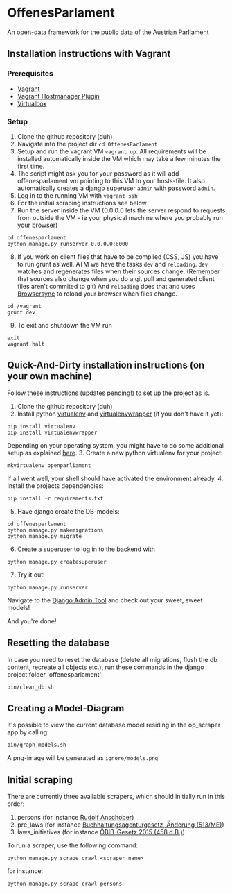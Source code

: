 # OffenesParlament

An open-data framework for the public data of the Austrian Parliament

## Installation instructions with Vagrant

### Prerequisites

- [Vagrant](https://docs.vagrantup.com/v2/installation/index.html)
- [Vagrant Hostmanager Plugin](https://github.com/smdahlen/vagrant-hostmanager)
- [Virtualbox](https://www.virtualbox.org/)


### Setup

1. Clone the github repository (duh)
2. Navigate into the project dir `cd OffenesParlament`
3. Setup and run the vagrant VM `vagrant up`. All requirements will be
   installed automatically inside the VM which may take a few minutes
   the first time.
4. The script might ask you for your password as it will add
   offenesparlament.vm pointing to this VM to your hosts-file. It also
   automatically creates a django superuser `admin` with password `admin`.
5. Log in to the running VM with `vagrant ssh`
6. For the initial scraping instructions see below
7. Run the server inside the VM (0.0.0.0 lets the server respond to
   requests from outside the VM - ie your physical machine where you
   probably run your browser)

 ```
 cd offenesparlament
 python manage.py runserver 0.0.0.0:8000
 ```

8. If you work on client files that have to be compiled (CSS, JS) you
   have to run grunt as well. ATM we have the tasks `dev` and `reloading`.
   `dev` watches and regenerates files when their sources change.
   (Remember that sources also change when you do a git pull and
   generated client files aren't commited to git) And `reloading` does
   that and uses [Browsersync](http://www.browsersync.io/) to reload your browser when files
   change.

```
cd /vagrant
grunt dev
```

9. To exit and shutdown the VM run

 ```
 exit
 vagrant halt
 ```



## Quick-And-Dirty installation instructions (on your own machine)

Follow these instructions (updates pending!) to set up the project as is.

1. Clone the github repository (duh)
2. Install python [virtualenv](http://docs.python-guide.org/en/latest/dev/virtualenvs/) and [virtualenvwrapper](https://virtualenvwrapper.readthedocs.org/en/latest/) (if you don't have it yet):

 ```
 pip install virtualenv
 pip install virtualenvwrapper
 ```
 Depending on your operating system, you might have to do some additional setup as explained [here](https://virtualenvwrapper.readthedocs.org/en/latest/#introduction).
3. Create a new python virtualenv for your project:

 ```
 mkvirtualenv openparliament
 ```
 If all went well, your shell should have activated the environment already.
4. Install the projects dependencies:

 ```
 pip install -r requirements.txt
 ```
5. Have django create the DB-models:

 ```
 cd offenesparlament
 python manage.py makemigrations
 python manage.py migrate
 ```

6. Create a superuser to log in to the backend with

 ```
 python manage.py createsuperuser
 ```

7. Try it out!

 ```
 python manage.py runserver
 ```

  Navigate to the [Django Admin Tool](http://127.0.0.1:8000/admin/) and check out your sweet, sweet models!

And you're done!

## Resetting the database

In case you need to reset the database (delete all migrations, flush the db content, recreate all objects etc.), run these commands in the django project folder 'offenesparlament':

```
bin/clear_db.sh
```

## Creating a Model-Diagram

It's possible to view the current database model residing in the op_scraper app by calling:

```
bin/graph_models.sh
```

A png-image will be generated as ``ignore/models.png``.

## Initial scraping

There are currently three available scrapers, which should initially run in this order:

1. persons (for instance [Rudolf Anschober](http://www.parlament.gv.at/WWER/PAD_00024/index.shtml))
2. pre_laws (for instance [Buchhaltungsagenturgesetz, Änderung (513/ME)](http://www.parlament.gv.at/PAKT/VHG/XXIV/ME/ME_00513/index.shtml))
3. laws_initiatives (for instance [ÖBIB-Gesetz 2015 (458 d.B.)](http://www.parlament.gv.at/PAKT/VHG/XXV/I/I_00458/index.shtml))

To run a scraper, use the following command:

```
python manage.py scrape crawl <scraper_name>
```

for instance:

```
python manage.py scrape crawl persons
```

